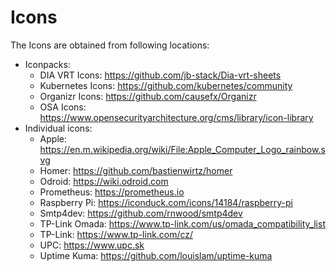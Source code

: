 # Icons

The Icons are obtained from following locations:

- Iconpacks:
    - DIA VRT Icons: <https://github.com/jb-stack/Dia-vrt-sheets>
    - Kubernetes Icons: <https://github.com/kubernetes/community>
    - Organizr Icons: <https://github.com/causefx/Organizr>
    - OSA Icons: <https://www.opensecurityarchitecture.org/cms/library/icon-library>
- Individual icons:
    - Apple: <https://en.m.wikipedia.org/wiki/File:Apple_Computer_Logo_rainbow.svg>
    - Homer: <https://github.com/bastienwirtz/homer>
    - Odroid: <https://wiki.odroid.com>
    - Prometheus: <https://prometheus.io>
    - Raspberry Pi: <https://iconduck.com/icons/14184/raspberry-pi>
    - Smtp4dev: <https://github.com/rnwood/smtp4dev>
    - TP-Link Omada: <https://www.tp-link.com/us/omada_compatibility_list>
    - TP-Link: <https://www.tp-link.com/cz/>
    - UPC: <https://www.upc.sk>
    - Uptime Kuma: <https://github.com/louislam/uptime-kuma>
